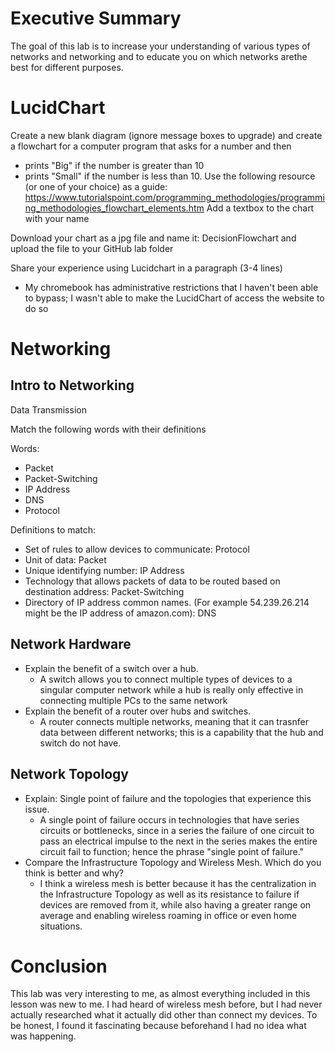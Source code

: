 
# Executive Summary
The goal of this lab is to increase your understanding of various types of networks and networking and to educate you on which networks arethe best for different purposes.

# LucidChart

Create a new blank diagram (ignore message boxes to upgrade) and create a flowchart for a computer program that
asks for a number and then
* prints "Big" if the number is greater than 10
* prints "Small" if the number is less than 10.
Use the following resource (or one of your choice) as a guide: https://www.tutorialspoint.com/programming_methodologies/programming_methodologies_flowchart_elements.htm Add a textbox to the chart with your name

Download your chart as a jpg file and name it: DecisionFlowchart and upload the file to your GitHub lab folder

Share your experience using Lucidchart in a paragraph (3-4 lines)
* My chromebook has administrative restrictions that I haven't been able to bypass; I wasn't able to make the LucidChart of access the website to do so

# Networking
## Intro to Networking
Data Transmission

Match the following words with their definitions 

Words:
* Packet
* Packet-Switching
* IP Address
* DNS
* Protocol

Definitions to match:
* Set of rules to allow devices to communicate: Protocol
* Unit of data: Packet
* Unique identifying number: IP Address
* Technology that allows packets of data to be routed based on destination address: Packet-Switching
* Directory of IP address common names. (For example 54.239.26.214 might be the IP address of amazon.com): DNS

## Network Hardware
* Explain the benefit of a switch over a hub.
  * A switch allows you to connect multiple types of devices to a singular computer network while a hub is really only effective in connecting multiple PCs to the same network
* Explain the benefit of a router over hubs and switches.
  * A router connects multiple networks, meaning that it can trasnfer data between different networks; this is a capability that the hub and switch do not have.

## Network Topology
* Explain: Single point of failure and the topologies that experience this issue.
  * A single point of failure occurs in technologies that have series circuits or bottlenecks, since in a series the failure of one circuit to pass an electrical impulse to the next in the series makes the entire circuit fail to function; hence the phrase "single point of failure."
* Compare the Infrastructure Topology and Wireless Mesh. Which do you think is better and why?
  * I think a wireless mesh is better because it has the centralization in the Infrastructure Topology as well as its resistance to failure if devices are removed from it, while also having a greater range on average and enabling wireless roaming in office or even home situations.
# Conclusion
This lab was very interesting to me, as almost everything included in this lesson was new to me. I had heard of wireless mesh before, but I had never actually researched what it actually did other than connect my devices. To be honest, I found it fascinating because beforehand I had no idea what was happening.
